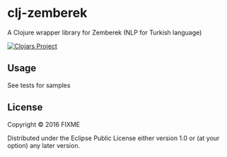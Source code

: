 # clj-zemberek

A Clojure wrapper library for Zemberek (NLP for Turkish language)


[![Clojars Project](https://img.shields.io/clojars/v/org.clojars.umutgokbayrak/clj-zemberek.svg)](https://clojars.org/org.clojars.umutgokbayrak/clj-zemberek)


## Usage

See tests for samples

## License

Copyright © 2016 FIXME

Distributed under the Eclipse Public License either version 1.0 or (at
your option) any later version.
